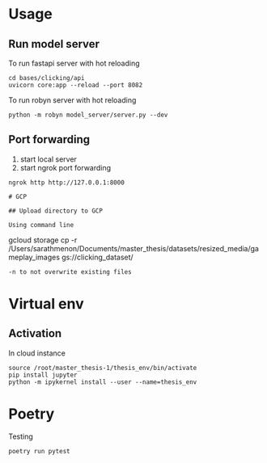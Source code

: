 # Usage

## Run model server

To run fastapi server with hot reloading

```
cd bases/clicking/api
uvicorn core:app --reload --port 8082
```

To run robyn server with hot reloading

```
python -m robyn model_server/server.py --dev
```

## Port forwarding

1. start local server
2. start ngrok port forwarding

```
ngrok http http://127.0.0.1:8000

# GCP

## Upload directory to GCP

Using command line

```
gcloud storage cp -r /Users/sarathmenon/Documents/master_thesis/datasets/resized_media/gameplay_images gs://clicking_dataset/
```
-n to not overwrite existing files

```
# Virtual env

## Activation

In cloud instance

```
source /root/master_thesis-1/thesis_env/bin/activate
pip install jupyter
python -m ipykernel install --user --name=thesis_env
```

# Poetry
Testing 

```
poetry run pytest
```